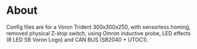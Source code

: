 # About
Config files are for a Voron Trident 300x300x250, with sensorless homing, removed physical Z-stop switch, using Omron inductive probe, LED effects (8 LED SB Voron Logo) and CAN BUS (SB2040 + UTOC1).
